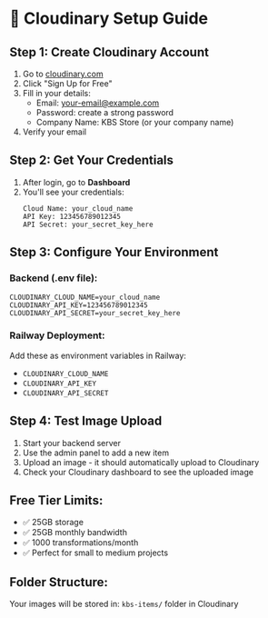 # 📸 Cloudinary Setup Guide

## Step 1: Create Cloudinary Account

1. Go to [cloudinary.com](https://cloudinary.com)
2. Click "Sign Up for Free"
3. Fill in your details:
   - Email: your-email@example.com
   - Password: create a strong password
   - Company Name: KBS Store (or your company name)
4. Verify your email

## Step 2: Get Your Credentials

1. After login, go to **Dashboard**
2. You'll see your credentials:
   ```
   Cloud Name: your_cloud_name
   API Key: 123456789012345
   API Secret: your_secret_key_here
   ```

## Step 3: Configure Your Environment

### Backend (.env file):
```env
CLOUDINARY_CLOUD_NAME=your_cloud_name
CLOUDINARY_API_KEY=123456789012345
CLOUDINARY_API_SECRET=your_secret_key_here
```

### Railway Deployment:
Add these as environment variables in Railway:
- `CLOUDINARY_CLOUD_NAME`
- `CLOUDINARY_API_KEY`
- `CLOUDINARY_API_SECRET`

## Step 4: Test Image Upload

1. Start your backend server
2. Use the admin panel to add a new item
3. Upload an image - it should automatically upload to Cloudinary
4. Check your Cloudinary dashboard to see the uploaded image

## Free Tier Limits:
- ✅ 25GB storage
- ✅ 25GB monthly bandwidth
- ✅ 1000 transformations/month
- ✅ Perfect for small to medium projects

## Folder Structure:
Your images will be stored in: `kbs-items/` folder in Cloudinary